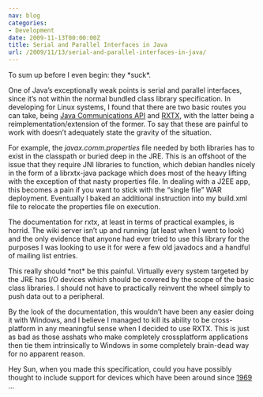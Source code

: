 ```yaml
---
nav: blog
categories:
- Development
date: 2009-11-13T00:00:00Z
title: Serial and Parallel Interfaces in Java
url: /2009/11/13/serial-and-parallel-interfaces-in-java/
---
```


To sum up before I even begin: they \*suck\*.

One of Java’s exceptionally weak points is serial and parallel interfaces, since it’s not within the normal bundled class library specification. In developing for Linux systems, I found that there are two basic routes you can take, being [Java Communications API][1] and [RXTX][2], with the latter being a reimplementation/extension of the former. To say that these are painful to work with doesn’t adequately state the gravity of the situation.

 [1]: http://java.sun.com/products/javacomm/
 [2]: http://users.frii.com/jarvi/rxtx/

For example, the *javax.comm.properties* file needed by both libraries has to exist in the classpath or buried deep in the JRE. This is an offshoot of the issue that they require JNI libraries to function, which debian handles nicely in the form of a librxtx-java package which does most of the heavy lifting with the exception of that nasty properties file. In dealing with a J2EE app, this becomes a pain if you want to stick with the “single file” WAR deployment. Eventually I baked an additional instruction into my build.xml file to relocate the properties file on execution.

The documentation for rxtx, at least in terms of practical examples, is horrid. The wiki server isn’t up and running (at least when I went to look) and the only evidence that anyone had ever tried to use this library for the purposes I was looking to use it for were a few old javadocs and a handful of mailing list entries.

This really should \*not\* be this painful. Virtually every system targeted by the JRE has I/O devices which should be covered by the scope of the basic class libraries. I should not have to practically reinvent the wheel simply to push data out to a peripheral.

By the look of the documentation, this wouldn’t have been any easier doing it with Windows, and I believe I managed to kill its ability to be cross-platform in any meaningful sense when I decided to use RXTX. This is just as bad as those asshats who make completely crossplatform applications then tie them intrinsically to Windows in some completely brain-dead way for no apparent reason.

Hey Sun, when you made this specification, could you have possibly thought to include support for devices which have been around since [1969][3] … 

 [3]: http://en.wikipedia.org/wiki/RS-232
